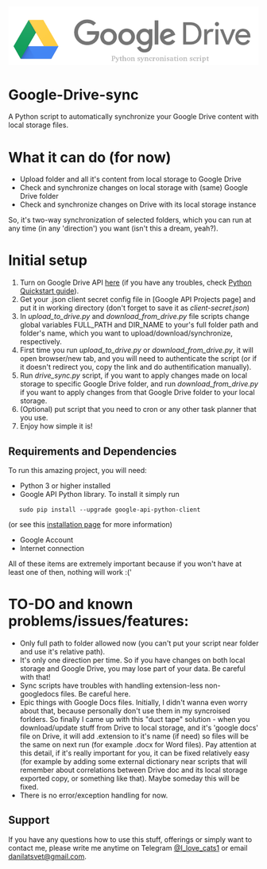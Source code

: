 ![Google Drive sync logo](./google-drive-logo-logo.png)
# Google-Drive-sync
A Python script to automatically synchronize your Google Drive content with local storage files.

# What it can do (for now)
- Upload folder and all it's content from local storage to Google Drive
-  Check and synchronize changes on local storage with (same) Google Drive folder
-  Check and synchronize changes on Drive with its local storage instance

So, it's two-way synchronization of selected folders, which you can run at any time (in any 'direction') you want (isn't this a dream, yeah?).

# Initial setup 

1) Turn on Google Drive API [here] (if you have any troubles, check [Python Quickstart guide]).
1) Get your .json client secret config file in [Google API Projects page] and put it in working directory (don't forget to save it as *client-secret.json*)
1) In *upload_to_drive.py* and *download_from_drive.py* file scripts change global variables FULL_PATH and DIR_NAME to your's full folder path and folder's name, which you want to upload/download/synchronize, respectively.
1) First time you run *upload_to_drive.py* or *download_from_drive.py*, it will open browser/new tab, and you will need to authenticate the script (or if it doesn't redirect you, copy the link and do authentification manually).
1) Run *drive_sync.py* script, if you want to apply changes made on local storage to specific Google Drive folder, and run *download_from_drive.py* if you want to apply changes from that Google Drive folder to your local storage.
1) (Optional) put script that you need to cron or any other task planner that you use.
1) Enjoy how simple it is!

## Requirements and Dependencies

To run this amazing project, you will need:

- Python 3 or higher installed
- Google API Python library. To install it simply run
```
   sudo pip install --upgrade google-api-python-client
```
(or see this [installation page] for more information)

- Google Account
- Internet connection

All of these items are extremely important because if you won't have at least one of then, nothing will work :('

# TO-DO and known problems/issues/features:
- Only full path to folder allowed now (you can't put your script near folder and use it's relative path).
- It's only one direction per time. So if you have changes on both local storage and Google Drive, you may lose part of your data. Be careful with that!
- Sync scripts have troubles with handling extension-less non-googledocs files. Be careful here.
- Epic things with Google Docs files. Initially, I didn't wanna even worry about that, because personally don't use them in my syncroised forlders. So finally I came up with this "duct tape" solution - when you download/update stuff from Drive to local storage, and it's 'google docs' file on Drive, it will add .extension to it's name (if need) so files will be the same on next run (for example .docx for Word files). Pay attention at this detail, if it's really important for you, it can be fixed relatively easy (for example by adding some external dictionary near scripts that will remember about correlations between Drive doc and its local storage exported copy, or something like that). Maybe someday this will be fixed.
- There is no error/exception handling for now.

## Support

If you have any questions how to use this stuff, offerings or simply want to contact me, please write me anytime on Telegram [@I_love_cats1] or email <danilatsvet@gmail.com>.


[installation page]: https://developers.google.com/api-client-library/python/start/installation
[@I_love_cats1]: https://web.telegram.org/#/im?p=@I_love_cats1
[here]: https://console.developers.google.com/flows/enableapi?apiid=drive
[Python Quickstart guide]: https://developers.google.com/drive/v3/web/quickstart/python
[Google API Prijects page]: https://console.developers.google.com/iam-admin/projects

